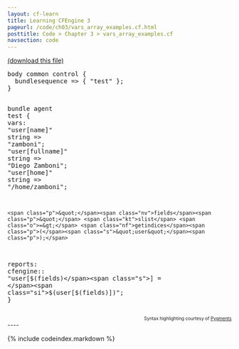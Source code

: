 ```yaml
---
layout: cf-learn
title: Learning CFEngine 3
pageurl: /code/ch03/vars_array_examples.cf.html
posttitle: Code > Chapter 3 > vars_array_examples.cf
navsection: code
---
```


[(download this file)](https://raw.github.com/zzamboni/cf-learn.info/master/src/ch03/vars_array_examples.cf)

<div class="highlight"><pre><span class="k">body</span> <span class="k">common</span> <span class="k">control</span> <span class="p">{</span>
  <span class="kr">bundlesequence</span> <span class="o">=&gt;</span> <span class="p">{</span> <span class="s">&quot;test&quot;</span> <span class="p">};</span>
<span class="p">}</span>

<span class="k">bundle</span> <span class="k">agent</span> <span class="nf">test</span>
<span class="p">{</span>
  <span class="kd">vars</span><span class="p">:</span>
    <span class="p">&quot;</span><span class="nv">user[name]</span><span class="p">&quot;</span>       <span class="kt">string</span> <span class="o">=&gt;</span> <span class="s">&quot;zamboni&quot;</span><span class="p">;</span>
    <span class="p">&quot;</span><span class="nv">user[fullname]</span><span class="p">&quot;</span>   <span class="kt">string</span> <span class="o">=&gt;</span> <span class="s">&quot;Diego Zamboni&quot;</span><span class="p">;</span>
    <span class="p">&quot;</span><span class="nv">user[home]</span><span class="p">&quot;</span>       <span class="kt">string</span> <span class="o">=&gt;</span> <span class="s">&quot;/home/zamboni&quot;</span><span class="p">;</span>

    <span class="p">&quot;</span><span class="nv">fields</span><span class="p">&quot;</span> <span class="kt">slist</span> <span class="o">=&gt;</span> <span class="nf">getindices</span><span class="p">(</span><span class="s">&quot;user&quot;</span><span class="p">);</span>

  <span class="kd">reports</span><span class="p">:</span>
    <span class="nc">cfengine</span><span class="p">::</span>
      <span class="s">&quot;user[</span><span class="si">$(fields)</span><span class="s">] = </span><span class="si">$(user[$(fields)])</span><span class="s">&quot;</span><span class="p">;</span>
<span class="p">}</span>
</pre></div>

<div align="right"><font size="-2">Syntax highlighting courtesy of <a href="http://blog.zzamboni.org/cfengine3-lexer-for-pygments">Pygments</a></font></div>
----

{% include codeindex.markdown %}
